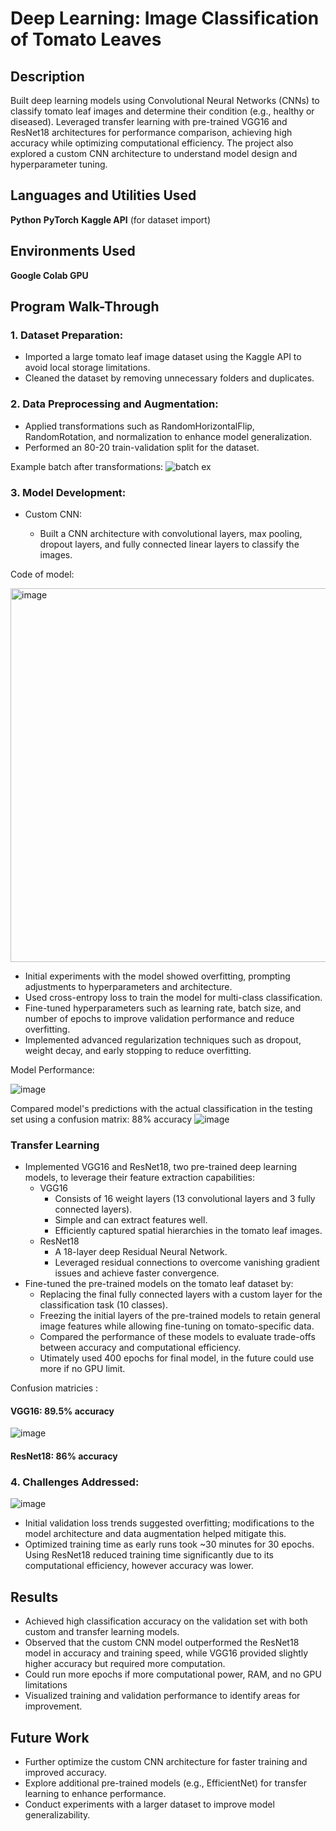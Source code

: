 <h1>Deep Learning: Image Classification of Tomato Leaves</h1> <h2>Description</h2> Built deep learning models using Convolutional Neural Networks (CNNs) to classify tomato leaf images and determine their condition (e.g., healthy or diseased). Leveraged transfer learning with pre-trained VGG16 and ResNet18 architectures for performance comparison, achieving high accuracy while optimizing computational efficiency. The project also explored a custom CNN architecture to understand model design and hyperparameter tuning. <h2>Languages and Utilities Used</h2>
<b>Python</b>
<b>PyTorch</b>
<b>Kaggle API</b> (for dataset import)
<h2>Environments Used</h2>
<b>Google Colab GPU</b>
<h2>Program Walk-Through</h2>
<h3>1. Dataset Preparation:</h3>

- Imported a large tomato leaf image dataset using the Kaggle API to avoid local storage limitations.
- Cleaned the dataset by removing unnecessary folders and duplicates.


<h3>2. Data Preprocessing and Augmentation:</h3>

- Applied transformations such as RandomHorizontalFlip, RandomRotation, and normalization to enhance model generalization.
- Performed an 80-20 train-validation split for the dataset.

Example batch after transformations:
![batch ex](https://github.com/user-attachments/assets/fef9598a-f377-48ab-b5e1-d5b8edf29a14)

<h3>3. Model Development:</h3>

- Custom CNN:

  - Built a CNN architecture with convolutional layers, max pooling, dropout layers, and fully connected linear layers to classify the images.
 
Code of model:

<img width="598" alt="image" src="https://github.com/user-attachments/assets/239556d5-1d48-408f-8a82-43b9032ac908" />


  - Initial experiments with the model showed overfitting, prompting adjustments to hyperparameters and architecture.
  - Used cross-entropy loss to train the model for multi-class classification.
  - Fine-tuned hyperparameters such as learning rate, batch size, and number of epochs to improve validation performance and reduce overfitting.
  - Implemented advanced regularization techniques such as dropout, weight decay, and early stopping to reduce overfitting. 



Model Performance:

![image](https://github.com/user-attachments/assets/c3fc6ccb-7c59-4a0c-937b-f31ddd43354b)


Compared model's predictions with the actual classification in the testing set using a confusion matrix: 88% accuracy
![image](https://github.com/user-attachments/assets/b3876103-93f3-40bb-a037-3bba2685c8b1)


<h3>Transfer Learning</h3>

  - Implemented VGG16 and ResNet18, two pre-trained deep learning models, to leverage their feature extraction capabilities:
    - VGG16
        - Consists of 16 weight layers (13 convolutional layers and 3 fully connected layers).
        - Simple and can extract features well.
        - Efficiently captured spatial hierarchies in the tomato leaf images.
    - ResNet18
        - A 18-layer deep Residual Neural Network.
        - Leveraged residual connections to overcome vanishing gradient issues and achieve faster convergence.
  - Fine-tuned the pre-trained models on the tomato leaf dataset by:
    - Replacing the final fully connected layers with a custom layer for the classification task (10 classes).
    - Freezing the initial layers of the pre-trained models to retain general image features while allowing fine-tuning on tomato-specific data.
    - Compared the performance of these models to evaluate trade-offs between accuracy and computational efficiency.
    - Utimately used 400 epochs for final model, in the future could use more if no GPU limit.

Confusion matricies : 
<h4>VGG16: 89.5% accuracy </h4>

![image](https://github.com/user-attachments/assets/329e15c5-f7ee-4528-b8b0-ffcf506dcbf3)


<h4>ResNet18: 86% accuracy</h4>

<h3>4. Challenges Addressed:</h3>

![image](https://github.com/user-attachments/assets/f5cd561c-9115-47ce-bcd5-108ae8a2c475)

 - Initial validation loss trends suggested overfitting; modifications to the model architecture and data augmentation helped mitigate this.
 - Optimized training time as early runs took ~30 minutes for 30 epochs. Using ResNet18 reduced training time significantly due to its computational efficiency, however accuracy was lower.



<h2>Results</h2> 

   - Achieved high classification accuracy on the validation set with both custom and transfer learning models. 
   - Observed that the custom CNN model outperformed the ResNet18 model in accuracy and training speed, while VGG16 provided slightly higher accuracy but required more computation. 
   - Could run more epochs if more computational power, RAM, and no GPU limitations
   - Visualized training and validation performance to identify areas for improvement. 
  
<h2>Future Work</h2> 

   - Further optimize the custom CNN architecture for faster training and improved accuracy. 
   - Explore additional pre-trained models (e.g., EfficientNet) for transfer learning to enhance performance. 
   - Conduct experiments with a larger dataset to improve model generalizability.
